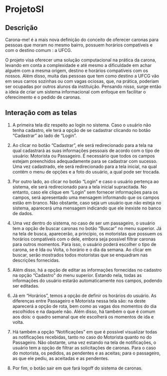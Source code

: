 # ProjetoSI

## Descrição

Carona-me! é a mais nova definição do conceito de oferecer caronas para pessoas que moram no mesmo bairro, possuem horários compatíveis e com o destino comum : a UFCG.

O projeto visa oferecer uma solução computacional na prática da carona, levando em conta a complexidade e até mesmo a dificuldade em achar alguém com a mesma origem, destino e horários compatíveis com os nossos. Além disso, muita das pessoas que tem como destino a UFCG vão em seus carros sozinhas ou com vagas ociosas, que, na prática, poderiam ser ocupadas por outros alunos da instituição. 
Pensando nisso, surge então a ideia de criar um sistema informacional com enfoque em facilitar o oferecimento e o pedido de caronas. 


## Interação com as telas

1. A primeira tela diz respeito ao login no sistema. Caso o usuário não tenha cadastro, ele terá a opção de se cadastrar clicando no botão “Cadastrar” ao lado de “Login”.

2. Ao clicar no botão “Cadastrar”, ele será redirecionado para a tela na qual cadastrará as suas informações pessoais de acordo com o tipo de usuário: Motorista ou Passageiro. É necessário que todos os campos estejam preenchidos adequadamente para se cadastrar com sucesso. Uma vez cadastrado, ele será redirecionado para a tela inicial, na qual contém o menu de opções e a foto do usuário, a qual pode ser trocada.

3. Por outro lado, ao clicar no botão “Login” e caso o usuário pertença ao sistema, ele será redirecionado para a tela inicial supracitada. No entanto, caso ele clique em “Login” sem fornecer informações para os campos, será apresentado uma mensagem informando que os campos estão em branco. Não obstante, caso seja um usuário que não esteja no sistema, aparecerá uma mensagem indicando que ele inexiste no banco de dados. 

4. Uma vez dentro do sistema, no caso de ser um passageiro, o usuário tem a opção de buscar caronas no botão “Buscar” no menu superior. Já na tela de busca, aparecerão, a princípio, os motoristas que possuem os horários compatíveis com o dele, embora seja possível filtrar caronas para outros momentos. Para isso, o usuário poderá escolher o tipo de carona, se é Ida ou Volta, o horário e o dia da semana. Ao clicar em buscar, serão mostrados todos motoristas que se enquadram nas descrições fornecidas.

5. Além disso, há a opção de editar as informações fornecidas no cadastro na opção “Cadastro” do menu superior. Estando nela, todas as informações do usuário estarão automaticamente nos campos, podendo ser editadas.

6. Já em “Horários”, temos a opção de definir os horários do usuário. As diferenças entre Passageiro e Motorista nessa tela são: na deste aparecerá a opção de rota, bem como as vagas dos momentos do dia escolhidos e na daquele não. Além disso, há também o que é comum aos dois: o quadro semanal que ele escolherá os momentos de ida e volta.

7. Há também a opção “Notificações” em que é possível visualizar todas as notificações recebidas, tanto no caso do Motorista quanto no do Passageiro. Não obstante, uma vez estando na tela de notificações, o usuário tem a opção de filtrar as solicitações de caronas. Para o caso do motorista, os pedidos, as pendentes e as aceitas; para o passageiro, as que ele pediu, as aceitadas e as pendentes. 

8. Por fim, o botão sair em que fará logoff do sistema de caronas.